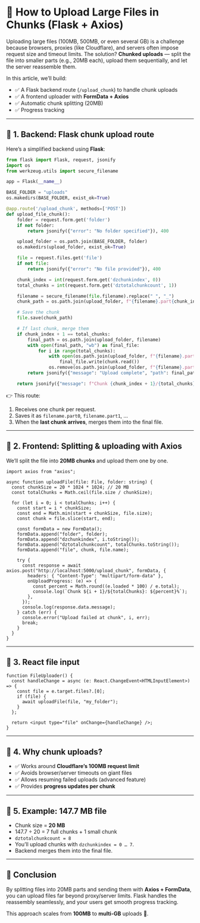 # 🚀 How to Upload Large Files in Chunks (Flask + Axios)

Uploading large files (100MB, 500MB, or even several GB) is a challenge because browsers, proxies (like Cloudflare), and servers often impose request size and timeout limits. The solution? **Chunked uploads** — split the file into smaller parts (e.g., 20MB each), upload them sequentially, and let the server reassemble them.  

In this article, we’ll build:
- ✅ A Flask backend route (`/upload_chunk`) to handle chunk uploads  
- ✅ A frontend uploader with **FormData + Axios**  
- ✅ Automatic chunk splitting (20MB)  
- ✅ Progress tracking  

---

## 🔹 1. Backend: Flask chunk upload route

Here’s a simplified backend using **Flask**:

```python
from flask import Flask, request, jsonify
import os
from werkzeug.utils import secure_filename

app = Flask(__name__)

BASE_FOLDER = "uploads"
os.makedirs(BASE_FOLDER, exist_ok=True)

@app.route('/upload_chunk', methods=['POST'])
def upload_file_chunk():
    folder = request.form.get('folder')
    if not folder:
        return jsonify({"error": "No folder specified"}), 400

    upload_folder = os.path.join(BASE_FOLDER, folder)
    os.makedirs(upload_folder, exist_ok=True)

    file = request.files.get('file')
    if not file:
        return jsonify({"error": "No file provided"}), 400

    chunk_index = int(request.form.get('dzchunkindex', 0))
    total_chunks = int(request.form.get('dztotalchunkcount', 1))

    filename = secure_filename(file.filename).replace(" ", "_")
    chunk_path = os.path.join(upload_folder, f"{filename}.part{chunk_index}")

    # Save the chunk
    file.save(chunk_path)

    # If last chunk, merge them
    if chunk_index + 1 == total_chunks:
        final_path = os.path.join(upload_folder, filename)
        with open(final_path, "wb") as final_file:
            for i in range(total_chunks):
                with open(os.path.join(upload_folder, f"{filename}.part{i}"), "rb") as chunk:
                    final_file.write(chunk.read())
                os.remove(os.path.join(upload_folder, f"{filename}.part{i}"))
        return jsonify({"message": "Upload complete", "path": final_path}), 200

    return jsonify({"message": f"Chunk {chunk_index + 1}/{total_chunks} uploaded"}), 200
```

👉 This route:
1. Receives one chunk per request.  
2. Saves it as `filename.part0`, `filename.part1`, …  
3. When the **last chunk arrives**, merges them into the final file.  

---

## 🔹 2. Frontend: Splitting & uploading with Axios

We’ll split the file into **20MB chunks** and upload them one by one.

```tsx
import axios from "axios";

async function uploadFile(file: File, folder: string) {
  const chunkSize = 20 * 1024 * 1024; // 20 MB
  const totalChunks = Math.ceil(file.size / chunkSize);

  for (let i = 0; i < totalChunks; i++) {
    const start = i * chunkSize;
    const end = Math.min(start + chunkSize, file.size);
    const chunk = file.slice(start, end);

    const formData = new FormData();
    formData.append("folder", folder);
    formData.append("dzchunkindex", i.toString());
    formData.append("dztotalchunkcount", totalChunks.toString());
    formData.append("file", chunk, file.name);

    try {
      const response = await axios.post("http://localhost:5000/upload_chunk", formData, {
        headers: { "Content-Type": "multipart/form-data" },
        onUploadProgress: (e) => {
          const percent = Math.round((e.loaded * 100) / e.total);
          console.log(`Chunk ${i + 1}/${totalChunks}: ${percent}%`);
        },
      });
      console.log(response.data.message);
    } catch (err) {
      console.error("Upload failed at chunk", i, err);
      break;
    }
  }
}
```

---

## 🔹 3. React file input

```tsx
function FileUploader() {
  const handleChange = async (e: React.ChangeEvent<HTMLInputElement>) => {
    const file = e.target.files?.[0];
    if (file) {
      await uploadFile(file, "my_folder");
    }
  };

  return <input type="file" onChange={handleChange} />;
}
```

---

## 🔹 4. Why chunk uploads?
- ✅ Works around **Cloudflare’s 100MB request limit**  
- ✅ Avoids browser/server timeouts on giant files  
- ✅ Allows resuming failed uploads (advanced feature)  
- ✅ Provides **progress updates per chunk**  

---

## 🔹 5. Example: 147.7 MB file
- Chunk size = **20 MB**  
- 147.7 ÷ 20 = 7 full chunks + 1 small chunk  
- `dztotalchunkcount = 8`  
- You’ll upload chunks with `dzchunkindex = 0 … 7`.  
- Backend merges them into the final file.  

---

## 🎯 Conclusion
By splitting files into 20MB parts and sending them with **Axios + FormData**, you can upload files far beyond proxy/server limits. Flask handles the reassembly seamlessly, and your users get smooth progress tracking.

This approach scales from **100MB** to **multi-GB** uploads 🚀.  
